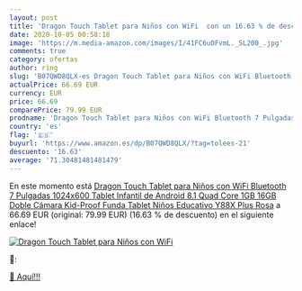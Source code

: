 ```yaml
---
layout: post
title: 'Dragon Touch Tablet para Niños con WiFi  con un 16.63 % de descuento'
date: 2020-10-05 00:58:18
image: 'https://m.media-amazon.com/images/I/41FC6uOFvmL._SL200_.jpg'
comments: true
category: ofertas
author: ring
slug: 'B07QWD8QLX-es Dragon Touch Tablet para Niños con WiFi Bluetooth 7 Pulgadas 1024x600 Tablet Infantil de Android 8.1 Quad Core 1GB 16GB Doble Cámara Kid-Proof Funda Tablet Niños Educativo Y88X Plus Rosa'
actualPrice: 66.69 EUR
currency: EUR
price: 66.69
comparePrice: 79.99 EUR
prodname: 'Dragon Touch Tablet para Niños con WiFi Bluetooth 7 Pulgadas 1024x600 Tablet Infantil de Android 8.1 Quad Core 1GB 16GB Doble Cámara Kid-Proof Funda Tablet Niños Educativo Y88X Plus Rosa'
country: 'es'
flag: '🇪🇸'
buyurl: 'https://www.amazon.es/dp/B07QWD8QLX/?tag=tolees-21'
descuento: '16.63'
average: '71.30481481481479'
---
```


En este momento está [Dragon Touch Tablet para Niños con WiFi Bluetooth 7 Pulgadas 1024x600 Tablet Infantil de Android 8.1 Quad Core 1GB 16GB Doble Cámara Kid-Proof Funda Tablet Niños Educativo Y88X Plus Rosa](https://www.amazon.es/dp/B07QWD8QLX/?tag=tolees-21) a 66.69 EUR (original: 79.99 EUR) (16.63 %  de descuento) en el siguiente enlace!

[![Dragon Touch Tablet para Niños con WiFi ](https://m.media-amazon.com/images/I/41FC6uOFvmL._SL200_.jpg)](https://www.amazon.es/dp/B07QWD8QLX/?tag=tolees-21)

🔎:


[🛒 Aquí!!!](https://www.amazon.es/dp/B07QWD8QLX/?tag=tolees-21)
